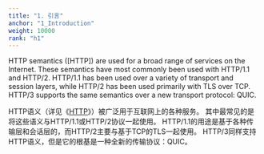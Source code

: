 ```yaml
---
title: "1. 引言"
anchor: "1_Introduction"
weight: 10000
rank: "h1"
---
```


HTTP semantics ([HTTP]) are used for a broad range of services on the Internet. These semantics have most commonly been used with HTTP/1.1 and HTTP/2. HTTP/1.1 has been used over a variety of transport and session layers, while HTTP/2 has been used primarily with TLS over TCP. HTTP/3 supports the same semantics over a new transport protocol: QUIC.

HTTP语义（详见《[HTTP]()》）被广泛用于互联网上的各种服务。
其中最常见的是将这些语义与HTTP/1.1或HTTP/2协议一起使用。
HTTP/1.1的用途是基于各种传输层和会话层的，而HTTP/2主要与基于TCP的TLS一起使用。
HTTP/3同样支持HTTP语义，但是它的根基是一种全新的传输协议：QUIC。
